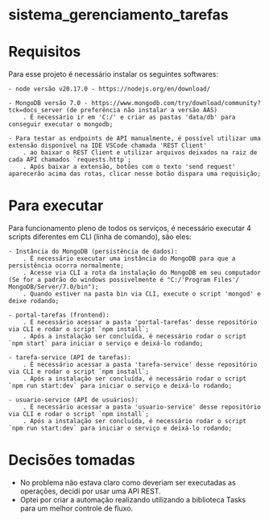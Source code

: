# sistema_gerenciamento_tarefas

Requisitos
==========
Para esse projeto é necessário instalar os seguintes softwares: 

    - node versão v20.17.0 - https://nodejs.org/en/download/
    
    - MongoDB versão 7.0 - https://www.mongodb.com/try/download/community?tck=docs_server (de preferência não instalar a versão AAS)
        . É necessário ir em 'C:/' e criar as pastas 'data/db' para conseguir executar o mongodb;

    - Para testar as endpoints de API manualmente, é possível utilizar uma extensão disponível na IDE VSCode chamada 'REST Client'
        . ao baixar o REST Client e utilizar arquivos deixados na raiz de cada API chamados `requests.http`;
        . Após baixar a extensão, botões com o texto 'send request' aparecerão acima das rotas, clicar nesse botão dispara uma requisição;

Para executar
=============
Para funcionamento pleno de todos os serviços, é necessário executar 4 scripts diferentes em CLI (linha de comando), são eles:

    - Instância do MongoDB (persistência de dados):
        . É necessário executar uma instância do MongoDB para que a persistência ocorra normalmente;
        . Acesse via CLI a rota da instalação do MongoDB em seu computador (Se for a padrão do windows possivelmente é "C:/'Program Files'/   MongoDB/Server/7.0/bin");
        . Quando estiver na pasta bin via CLI, execute o script 'mongod' e deixe rodando; 
    
    - portal-tarefas (frontend):
        . É necessário acessar a pasta 'portal-tarefas' desse repositório via CLI e rodar o script `npm install`;
        . Após a instalação ser concluída, é necessário rodar o script `npm start` para iniciar o serviço e deixá-lo rodando;
    
    - tarefa-service (API de tarefas):
        . É necessário acessar a pasta 'tarefa-service' desse repositório via CLI e rodar o script `npm install`;
        . Após a instalação ser concluída, é necessário rodar o script `npm run start:dev` para iniciar o serviço e deixá-lo rodando;

    - usuario-service (API de usuários):
        . É necessário acessar a pasta 'usuario-service' desse repositório via CLI e rodar o script `npm install`;
        . Após a instalação ser concluída, é necessário rodar o script `npm run start:dev` para iniciar o serviço e deixá-lo rodando;

Decisões tomadas
================

- No problema não estava claro como deveriam ser executadas as operações, decidi por usar uma API REST.
- Optei por criar a automação realizando utilizando a biblioteca Tasks para um melhor controle de fluxo.